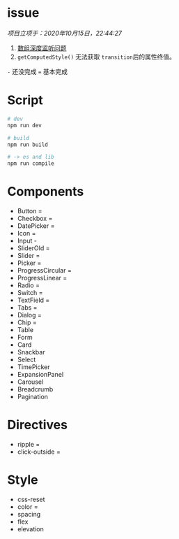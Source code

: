 # issue

_项目立项于：2020年10月15日，22:44:27_

1. [数组深度监听问题](https://github.com/vuejs/vue-next/issues/2116)
2. `getComputedStyle()` 无法获取 `transition`后的属性终值。

`-` 还没完成
`=` 基本完成

# Script

```bash
# dev
npm run dev

# build
npm run build

# -> es and lib
npm run compile
```

# Components

- Button =
- Checkbox =
- DatePicker =
- Icon =
- Input -
- SliderOld =
- Slider =
- Picker =
- ProgressCircular =
- ProgressLinear =
- Radio =
- Switch =
- TextField =
- Tabs =
- Dialog =
- Chip =
- Table
- Form
- Card
- Snackbar
- Select
- TimePicker
- ExpansionPanel
- Carousel
- Breadcrumb
- Pagination

# Directives

- ripple =
- click-outside =

# Style

- css-reset
- color =
- spacing
- flex
- elevation
